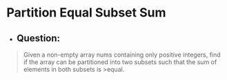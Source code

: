 # Partition Equal Subset Sum
- ## Question:
>Given a non-empty array nums containing only positive integers, find if the array can be partitioned into two subsets such that the sum of elements in both subsets is >equal.


